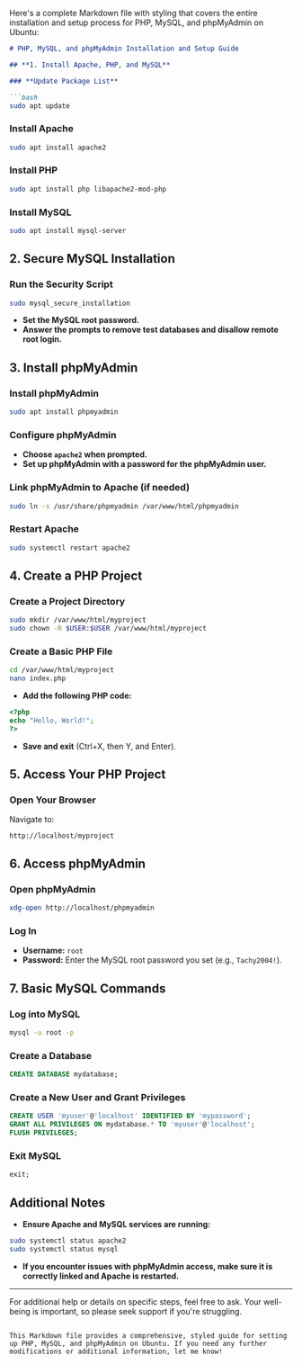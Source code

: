 Here's a complete Markdown file with styling that covers the entire installation and setup process for PHP, MySQL, and phpMyAdmin on Ubuntu:

```markdown
# PHP, MySQL, and phpMyAdmin Installation and Setup Guide

## **1. Install Apache, PHP, and MySQL**

### **Update Package List**

```bash
sudo apt update
```

### **Install Apache**

```bash
sudo apt install apache2
```

### **Install PHP**

```bash
sudo apt install php libapache2-mod-php
```

### **Install MySQL**

```bash
sudo apt install mysql-server
```

## **2. Secure MySQL Installation**

### **Run the Security Script**

```bash
sudo mysql_secure_installation
```

- **Set the MySQL root password.**
- **Answer the prompts to remove test databases and disallow remote root login.**

## **3. Install phpMyAdmin**

### **Install phpMyAdmin**

```bash
sudo apt install phpmyadmin
```

### **Configure phpMyAdmin**

- **Choose `apache2` when prompted.**
- **Set up phpMyAdmin with a password for the phpMyAdmin user.**

### **Link phpMyAdmin to Apache (if needed)**

```bash
sudo ln -s /usr/share/phpmyadmin /var/www/html/phpmyadmin
```

### **Restart Apache**

```bash
sudo systemctl restart apache2
```

## **4. Create a PHP Project**

### **Create a Project Directory**

```bash
sudo mkdir /var/www/html/myproject
sudo chown -R $USER:$USER /var/www/html/myproject
```

### **Create a Basic PHP File**

```bash
cd /var/www/html/myproject
nano index.php
```

- **Add the following PHP code:**

```php
<?php
echo "Hello, World!";
?>
```

- **Save and exit** (Ctrl+X, then Y, and Enter).

## **5. Access Your PHP Project**

### **Open Your Browser**

Navigate to:

```
http://localhost/myproject
```

## **6. Access phpMyAdmin**

### **Open phpMyAdmin**

```bash
xdg-open http://localhost/phpmyadmin
```

### **Log In**

- **Username:** `root`
- **Password:** Enter the MySQL root password you set (e.g., `Tachy2004!`).

## **7. Basic MySQL Commands**

### **Log into MySQL**

```bash
mysql -u root -p
```

### **Create a Database**

```sql
CREATE DATABASE mydatabase;
```

### **Create a New User and Grant Privileges**

```sql
CREATE USER 'myuser'@'localhost' IDENTIFIED BY 'mypassword';
GRANT ALL PRIVILEGES ON mydatabase.* TO 'myuser'@'localhost';
FLUSH PRIVILEGES;
```

### **Exit MySQL**

```sql
exit;
```

## **Additional Notes**

- **Ensure Apache and MySQL services are running:**

```bash
sudo systemctl status apache2
sudo systemctl status mysql
```

- **If you encounter issues with phpMyAdmin access, make sure it is correctly linked and Apache is restarted.**

---

For additional help or details on specific steps, feel free to ask. Your well-being is important, so please seek support if you're struggling.
```

This Markdown file provides a comprehensive, styled guide for setting up PHP, MySQL, and phpMyAdmin on Ubuntu. If you need any further modifications or additional information, let me know!
